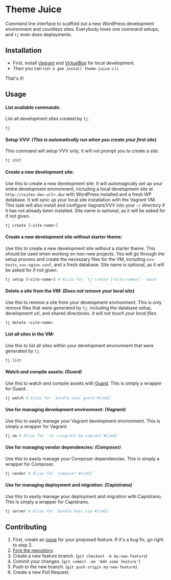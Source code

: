 # Theme Juice
Command line interface to scaffold out a new WordPress development environment and countless sites. Everybody loves one command setups, and `tj` even does deployments.

## Installation
* First, install [Vagrant](https://www.vagrantup.com/) and [VirtualBox](https://www.virtualbox.org/) for local development.
* Then you can run: `$ gem install theme-juice-cli`

That's it!

## Usage

#### List available commands:
List all development sites created by `tj`.
```bash
tj
```

#### Setup VVV: _(This is automatically run when you create your first site)_
This command will setup VVV _only_, it will not prompt you to create a site.
```bash
tj init
```

#### Create a new development site:
Use this to create a new development site. It will automagically set up your entire development environment, including a local development site at `http://<sites-dev-url>.dev` with WordPress installed and a fresh WP database. It will sync up your local site installation with the Vagrant VM. This task will also install and configure Vagrant/VVV into your `~/` directory if it has not already been installed. Site name is optional, as it will be asked for if not given.
```bash
tj create [<site-name>]
```

#### Create a new development site without starter theme:
Use this to create a new development site _without_ a starter theme. This should be used when working on non-new projects. You will go through the setup process and create the necessary files for the VM, including `vvv-hosts`, `vvv-nginx.conf`, and a fresh database. Site name is optional, as it will be asked for if not given.
```bash
tj setup [<site-name>] # Alias for `tj create [<site-name>] --bare`
```

#### Delete a site from the VM: _(Does not remove your local site)_
Use this to remove a site from your development environment. This is only remove files that were generated by `tj`. including the database setup, development url, and shared directories. _It will not touch your local files._
```bash
tj delete <site-name>
```

#### List all sites in the VM:
Use this to list all sites within your development environment that were generated by `tj`.
```bash
tj list
```

#### Watch and compile assets: _(Guard)_
Use this to watch and compile assets with [Guard](https://github.com/guard/guard). This is simply a wrapper for Guard.
```bash
tj watch # Alias for `bundle exec guard #{cmd}`
```

#### Use for managing development environment: _(Vagrant)_
Use this to easily manage your Vagrant development environment. This is simply a wrapper for Vagrant.
```bash
tj vm # Alias for `cd ~/vagrant && vagrant #{cmd}`
```

#### Use for managing vendor dependencies: _(Composer)_
Use this to easily manage your Composer dependencies. This is simply a wrapper for Composer.
```bash
tj vendor # Alias for `composer #{cmd}`
```

#### Use for managing deployment and migration: _(Capistrano)_
Use this to easily manage your deployment and migration with Capistrano. This is simply a wrapper for Capistrano.
```bash
tj server # Alias for `bundle exec cap #{cmd}`
```

## Contributing

1. First, create an [issue](https://github.com/ezekg/theme-juice-cli/issues) for your proposed feature. If it's a bug fix, go right to step 2.
2. [Fork the repository](https://github.com/ezekg/theme-juice-cli/fork).
3. Create a new feature branch. (`git checkout -b my-new-feature`)
4. Commit your changes. (`git commit -am 'Add some feature'`)
5. Push to the new branch. (`git push origin my-new-feature`)
6. Create a new Pull Request.
